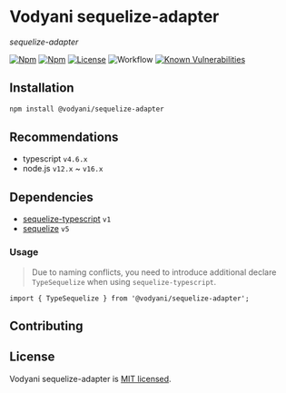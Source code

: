 # Vodyani sequelize-adapter

*sequelize-adapter*

[![Npm](https://img.shields.io/npm/v/@vodyani/sequelize-adapter)](https://www.npmjs.com/package/@vodyani/sequelize-adapter)
[![Npm](https://img.shields.io/npm/dm/@vodyani/sequelize-adapter)](https://www.npmjs.com/package/@vodyani/sequelize-adapter)
[![License](https://img.shields.io/github/license/vodyani/sequelize-adapter)](LICENSE)
![Workflow](https://github.com/vodyani/sequelize-adapter/actions/workflows/release.yml/badge.svg)
[![Known Vulnerabilities](https://snyk.io/test/github/vodyani/sequelize-adapter/badge.svg?targetFile=package.json)](https://snyk.io/test/github/vodyani/sequelize-adapter?targetFile=package.json)

## Installation

```sh
npm install @vodyani/sequelize-adapter
```

## Recommendations

- typescript `v4.6.x`
- node.js `v12.x` ~ `v16.x`

## Dependencies

- [sequelize-typescript](https://github.com/RobinBuschmann/sequelize-typescript) `v1`
- [sequelize](https://github.com/sequelize/sequelize) `v5`

### Usage

> Due to naming conflicts, you need to introduce additional declare `TypeSequelize` when using `sequelize-typescript`.

```
import { TypeSequelize } from '@vodyani/sequelize-adapter';
```

## Contributing

## License

Vodyani sequelize-adapter is [MIT licensed](LICENSE).
